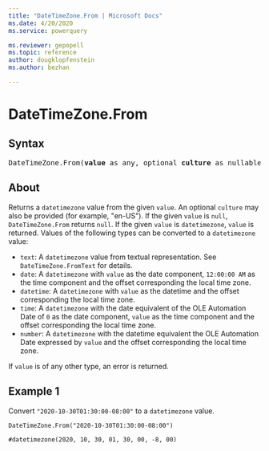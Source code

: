 ```yaml
---
title: "DateTimeZone.From | Microsoft Docs"
ms.date: 4/20/2020
ms.service: powerquery

ms.reviewer: gepopell
ms.topic: reference
author: dougklopfenstein
ms.author: bezhan

---
```

# DateTimeZone.From

## Syntax

<pre>
DateTimeZone.From(<b>value</b> as any, optional <b>culture</b> as nullable text) as nullable datetimezone
</pre>
  
## About  
Returns a `datetimezone` value from the given `value`. An optional `culture` may also be provided (for example, "en-US"). If the given `value` is `null`, `DateTimeZone.From` returns `null`. If the given `value` is `datetimezone`, `value` is returned. Values of the following types can be converted to a `datetimezone` value: <ul> <li><code>text</code>: A <code>datetimezone</code> value from textual representation. See <code>DateTimeZone.FromText</code> for details.</li> <li><code>date</code>: A <code>datetimezone</code> with <code>value</code> as the date component, <code>12:00:00 AM</code> as the time component and the offset corresponding the local time zone.</li> <li><code>datetime</code>: A <code>datetimezone</code> with <code>value</code> as the datetime and the offset corresponding the local time zone.</li> <li><code>time</code>: A <code>datetimezone</code> with the date equivalent of the OLE Automation Date of <code>0</code> as the date component, <code>value</code> as the time component and the offset corresponding the local time zone.</li> <li><code>number</code>: A <code>datetimezone</code> with the datetime equivalent the OLE Automation Date expressed by <code>value</code> and the offset corresponding the local time zone.</li> </ul> If `value` is of any other type, an error is returned.

## Example 1
Convert `"2020-10-30T01:30:00-08:00"` to a `datetimezone` value.

```powerquery-m
DateTimeZone.From("2020-10-30T01:30:00-08:00")
```

`#datetimezone(2020, 10, 30, 01, 30, 00, -8, 00)`

